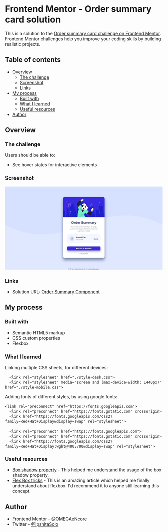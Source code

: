 # Frontend Mentor - Order summary card solution

This is a solution to the [Order summary card challenge on Frontend Mentor](https://www.frontendmentor.io/challenges/order-summary-component-QlPmajDUj). Frontend Mentor challenges help you improve your coding skills by building realistic projects. 

## Table of contents

- [Overview](#overview)
  - [The challenge](#the-challenge)
  - [Screenshot](#screenshot)
  - [Links](#links)
- [My process](#my-process)
  - [Built with](#built-with)
  - [What I learned](#what-i-learned)
  - [Useful resources](#useful-resources)
- [Author](#author)


## Overview

### The challenge

Users should be able to:

- See hover states for interactive elements

### Screenshot

[<img src="./screenshot.jpg" />](./screenshot.jpg)

### Links

- Solution URL: [Order Summary Component](https://github.com/OMEGAeNcore/frontendmentor/tree/main/order-summary-component-main)

## My process

### Built with

- Semantic HTML5 markup
- CSS custom properties
- Flexbox

### What I learned

Linking multiple CSS sheets, for different devices:

```
  <link rel="stylesheet" href="./style-desk.css">
  <link rel="stylesheet" media="screen and (max-device-width: 1440px)" href="./style-mobile.css">
```

Adding fonts of different styles, by using google fonts:

```
<link rel="preconnect" href="https://fonts.googleapis.com">
  <link rel="preconnect" href="https://fonts.gstatic.com" crossorigin>
  <link href="https://fonts.googleapis.com/css2?family=Red+Hat+Display&display=swap" rel="stylesheet">  

  <link rel="preconnect" href="https://fonts.googleapis.com">
  <link rel="preconnect" href="https://fonts.gstatic.com" crossorigin>
  <link href="https://fonts.googleapis.com/css2?family=Red+Hat+Display:wght@400;700&display=swap" rel="stylesheet">
```

### Useful resources

- [Box shadow property](https://www.freecodecamp.org/news/css-box-shadow-property-with-examples/) - This helped me understand the usage of the box shadow property.
- [Flex Box tricks](https://css-tricks.com/snippets/css/a-guide-to-flexbox/) - This is an amazing article which helped me finally understand about flexbox. I'd recommend it to anyone still learning this concept.


## Author

- Frontend Mentor - [@OMEGAeNcore](https://www.frontendmentor.io/profile/OMEGAeNcore)
- Twitter - [@IpshitaSolo](https://www.twitter.com/IpshitaSolo)

